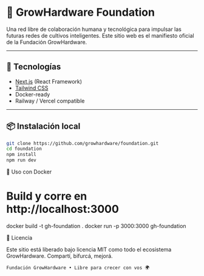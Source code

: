 # 🌿 GrowHardware Foundation

Una red libre de colaboración humana y tecnológica para impulsar las futuras redes de cultivos inteligentes. Este sitio web es el manifiesto oficial de la Fundación GrowHardware.

---

## 🚀 Tecnologías

- [Next.js](https://nextjs.org/) (React Framework)
- [Tailwind CSS](https://tailwindcss.com/)
- Docker-ready
- Railway / Vercel compatible

---

## 📦 Instalación local

```bash
git clone https://github.com/growhardware/foundation.git
cd foundation
npm install
npm run dev
```

🐳 Uso con Docker

# Build y corre en http://localhost:3000

docker build -t gh-foundation .
docker run -p 3000:3000 gh-foundation

🤝 Licencia

Este sitio está liberado bajo licencia MIT como todo el ecosistema GrowHardware. Compartí, bifurcá, mejorá.

    Fundación GrowHardware • Libre para crecer con vos 🌍
